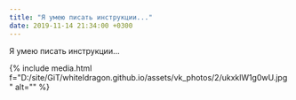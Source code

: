 ```yaml
---
title: "Я умею писать инструкции..."
date: 2019-11-14 21:34:00 +0300
---
```


Я умею писать инструкции...

{% include media.html f="D:/site/GiT/whiteldragon.github.io/assets/vk_photos/2/ukxklW1g0wU.jpg" alt="" %}
